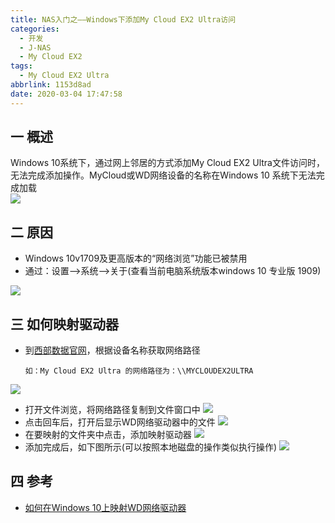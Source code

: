 ```yaml
---
title: NAS入门之——Windows下添加My Cloud EX2 Ultra访问
categories:
  - 开发
  - J-NAS
  - My Cloud EX2
tags:
  - My Cloud EX2 Ultra
abbrlink: 1153d8ad
date: 2020-03-04 17:47:58
---
```

## 一 概述
Windows 10系统下，通过网上邻居的方式添加My Cloud EX2 Ultra文件访问时，无法完成添加操作。MyCloud或WD网络设备的名称在Windows 10 系统下无法完成加载  
![][1]
<!--more-->

## 二 原因
* Windows 10v1709及更高版本的“网络浏览”功能已被禁用
* 通过：设置——>系统——>关于(查看当前电脑系统版本windows 10 专业版 1909)

![][2]

## 三 如何映射驱动器
* 到[西部数据官网][11]，根据设备名称获取网络路径

  ```
  如：My Cloud EX2 Ultra 的网络路径为：\\MYCLOUDEX2ULTRA
  ```
![][3]
* 打开文件浏览，将网络路径复制到文件窗口中
![][4]
* 点击回车后，打开后显示WD网络驱动器中的文件
![][5]
* 在要映射的文件夹中点击，添加映射驱动器
![][6]
* 添加完成后，如下图所示(可以按照本地磁盘的操作类似执行操作)
![][7]

## 四 参考
* [如何在Windows 10上映射WD网络驱动器][11]

[1]:https://jsd.onmicrosoft.cn/gh/PGzxc/CDN/blog-image/mycloud-ext2-net-add-no.png
[2]:https://jsd.onmicrosoft.cn/gh/PGzxc/CDN/blog-image/mycloud-ext2-windows-version.png
[3]:https://jsd.onmicrosoft.cn/gh/PGzxc/CDN/blog-image/mycloud-guanwang-name-path.png
[4]:https://jsd.onmicrosoft.cn/gh/PGzxc/CDN/blog-image/mycloud-ext2-windows-path-fill.png
[5]:https://jsd.onmicrosoft.cn/gh/PGzxc/CDN/blog-image/mycloud-ext2-net-folder-open.png
[6]:https://jsd.onmicrosoft.cn/gh/PGzxc/CDN/blog-image/mycloud-ext2-windows-public-yingshe.png
[7]:https://jsd.onmicrosoft.cn/gh/PGzxc/CDN/blog-image/mycloud-ext2-windows-add-finish.png

[11]:https://support-en.wd.com/app/answers/detail/a_id/25436/h/p2#subject2